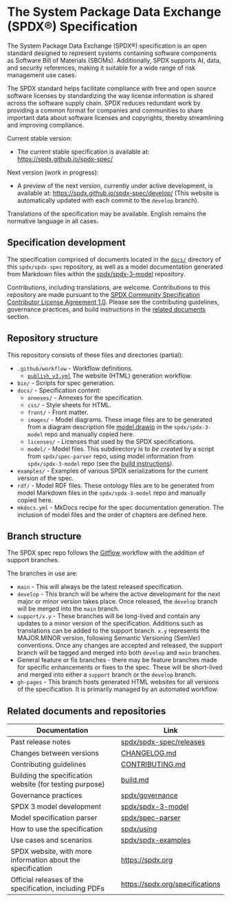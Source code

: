 # The System Package Data Exchange (SPDX®) Specification

The System Package Data Exchange (SPDX®) specification is an open standard
designed to represent systems containing software components as
Software Bill of Materials (SBOMs).
Additionally, SPDX supports AI, data, and security references,
making it suitable for a wide range of risk management use cases.

The SPDX standard helps facilitate compliance with free and open source
software licenses by standardizing the way license information is shared across
the software supply chain. SPDX reduces redundant work by providing a common
format for companies and communities to share important data about software
licenses and copyrights, thereby streamlining and improving compliance.

Current stable version:

- The current stable specification is available at:
  <https://spdx.github.io/spdx-spec/>

Next version (work in progress):

- A preview of the next version, currently under active development, is
  available at:
  <https://spdx.github.io/spdx-spec/develop/>
  (This website is automatically updated with each commit to the `develop`
  branch).

Translations of the specification may be available.
English remains the normative language in all cases.

## Specification development

The specification comprised of documents located in the [`docs/`](./docs/)
directory of this `spdx/spdx-spec` repository,
as well as a model documentation generated from Markdown files within the
[spdx/spdx-3-model](https://github.com/spdx/spdx-3-model/) repository.

Contributions, including translations, are welcome.
Contributions to this repository are made pursuant to the
[SPDX Community Specification Contributor License Agreement 1.0](https://github.com/spdx/governance/blob/main/0._SPDX_Contributor_License_Agreement.md).
Please see the contributing guidelines, governance practices,
and build instructions in the
[related documents](#related-documents-and-repositories) section.

## Repository structure

This repository consists of these files and directories (partial):

- `.github/workflow` - Workflow definitions.
  - [`publish_v3.yml`](.github/workflows/publish_v3.yml)
    The website (HTML) generation workflow.
- `bin/` - Scripts for spec generation.
- `docs/` - Specification content:
  - `annexes/` - Annexes for the specification.
  - `css/` - Style sheets for HTML.
  - `front/` - Front matter.
  - `images/` - Model diagrams. These image files are to be generated from a
    diagram description file
    [model.drawio](https://github.com/spdx/spdx-3-model/blob/develop/docs/model.drawio)
    in the `spdx/spdx-3-model` repo and manually copied here.
  - `licenses/` - Licenses that used by the SPDX specifications.
  - `model/` - Model files. This subdirectory _is to be created_ by a script
    from `spdx/spec-parser` repo, using model information from
    `spdx/spdx-3-model` repo (see the [build instructions](./build.md)).
- `examples/` - Examples of various SPDX serializations for the current version
  of the spec.
- `rdf/` - Model RDF files. These ontology files are to be generated from model
   Markdown files in the `spdx/spdx-3-model` repo and manually copied here.
- `mkdocs.yml` - MkDocs recipe for the spec documentation generation. The
  inclusion of model files and the order of chapters are defined here.

## Branch structure

The SPDX spec repo follows the [Gitflow](https://gist.github.com/HeratPatel/271b5d2304de2e2cd1823b9b62bf43e0) workflow with the addition of support branches.

The branches in use are:

- `main` - This will always be the latest released specification.
- `develop` - This branch will be where the active development for the next
  major or minor version takes place.
  Once released, the `develop` branch will be merged into the `main` branch.
- `support/x.y` - These branches will be long-lived and contain any updates to
  a minor version of the specification.
  Additions such as translations can be added to the support branch.
  `x.y` represents the MAJOR.MINOR version, following Semantic Versioning
  (SemVer) conventions.
  Once any changes are accepted and released, the support branch will be tagged
  and merged into both `develop` and `main` branches.
- General feature or fix branches - there may be feature branches made for
  specific enhancements or fixes to the spec.
  These will be short-lived and merged into either a `support` branch or the
  `develop` branch.
- `gh-pages` - This branch hosts generated HTML websites for all versions of
  the specification. It is primarily managed by an automated workflow.

## Related documents and repositories

| Documentation | Link |
|---------|------|
| Past release notes | [spdx/spdx-spec/releases](https://github.com/spdx/spdx-spec/releases) |
| Changes between versions | [CHANGELOG.md](./CHANGELOG.md) |
| Contributing guidelines | [CONTRIBUTING.md](./CONTRIBUTING.md) |
| Building the specification website (for testing purpose) | [build.md](build.md) |
| Governance practices | [spdx/governance](https://github.com/spdx/governance/) |
| SPDX 3 model development | [spdx/spdx-3-model](https://github.com/spdx/spdx-3-model/) |
| Model specification parser | [spdx/spec-parser](https://github.com/spdx/spec-parser/) |
| How to use the specification | [spdx/using](https://github.com/spdx/using/) |
| Use cases and scenarios | [spdx/spdx-examples](https://github.com/spdx/spdx-examples/) |
| SPDX website, with more information about the specification | <https://spdx.org> |
| Official releases of the specification, including PDFs | <https://spdx.org/specifications> |
